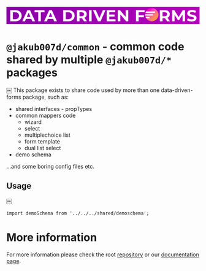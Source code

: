[![Data Driven Form logo](https://raw.githubusercontent.com/data-driven-forms/react-forms/master/images/logo.png)](https://data-driven-forms.org/)

# `@jakub007d/common` - common code shared by multiple `@jakub007d/*` packages
￼
This package exists to share code used by more than one data-driven-forms package, such as:

- shared interfaces - propTypes
- common mappers code
  - wizard
  - select
  - multiplechoice list
  - form template
  - dual list select
- demo schema

...and some boring config files etc.

## Usage
￼
```
import demoSchema from '../../../shared/demoschema';

```

# More information

For more information please check the root [repository](https://github.com/data-driven-forms/react-forms) or our [documentation page](https://data-driven-forms.org/).